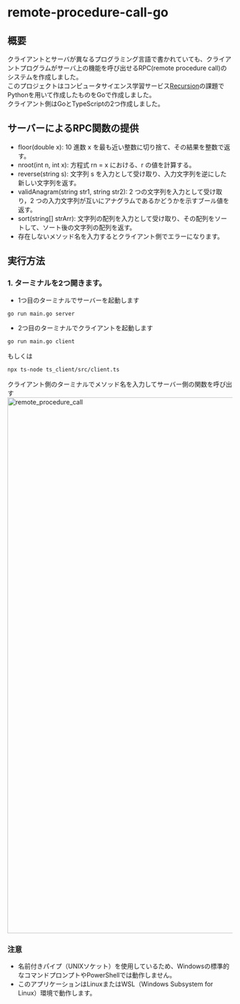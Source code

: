 # remote-procedure-call-go

## 概要
クライアントとサーバが異なるプログラミング言語で書かれていても、クライアントプログラムがサーバ上の機能を呼び出せるRPC(remote procedure call)のシステムを作成しました。<br>
このプロジェクトはコンピュータサイエンス学習サービス[Recursion](https://recursion.example.com)の課題でPythonを用いて作成したものをGoで作成しました。<br>
クライアント側はGoとTypeScriptの2つ作成しました。


## サーバーによるRPC関数の提供
- floor(double x): 10 進数 x を最も近い整数に切り捨て、その結果を整数で返す。
- nroot(int n, int x): 方程式 rn = x における、r の値を計算する。
- reverse(string s): 文字列 s を入力として受け取り、入力文字列を逆にした新しい文字列を返す。
- validAnagram(string str1, string str2): 2 つの文字列を入力として受け取り，2 つの入力文字列が互いにアナグラムであるかどうかを示すブール値を返す。
- sort(string[] strArr): 文字列の配列を入力として受け取り、その配列をソートして、ソート後の文字列の配列を返す。
- 存在しないメソッド名を入力するとクライアント側でエラーになります。

## 実行方法
### 1. ターミナルを2つ開きます。

- 1つ目のターミナルでサーバーを起動します
```sh
go run main.go server
```

- 2つ目のターミナルでクライアントを起動します
```sh
go run main.go client
```
もしくは
```sh
npx ts-node ts_client/src/client.ts
```

クライアント側のターミナルでメソッド名を入力してサーバー側の関数を呼び出す<br>
<img width="1200" alt="remote_procedure_call" src="https://github.com/user-attachments/assets/a1a42045-cafc-4e8e-853f-588e450e60d5">

### 注意
- 名前付きパイプ（UNIXソケット）を使用しているため、Windowsの標準的なコマンドプロンプトやPowerShellでは動作しません。
- このアプリケーションはLinuxまたはWSL（Windows Subsystem for Linux）環境で動作します。
